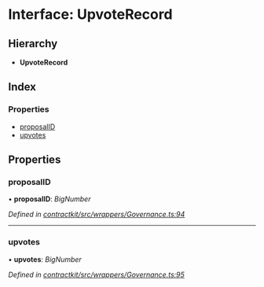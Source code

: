 # Interface: UpvoteRecord

## Hierarchy

* **UpvoteRecord**

## Index

### Properties

* [proposalID](_wrappers_governance_.upvoterecord.md#proposalid)
* [upvotes](_wrappers_governance_.upvoterecord.md#upvotes)

## Properties

###  proposalID

• **proposalID**: *BigNumber*

*Defined in [contractkit/src/wrappers/Governance.ts:94](https://github.com/medhak1/celo-monorepo/blob/master/packages/sdk/contractkit/src/wrappers/Governance.ts#L94)*

___

###  upvotes

• **upvotes**: *BigNumber*

*Defined in [contractkit/src/wrappers/Governance.ts:95](https://github.com/medhak1/celo-monorepo/blob/master/packages/sdk/contractkit/src/wrappers/Governance.ts#L95)*
